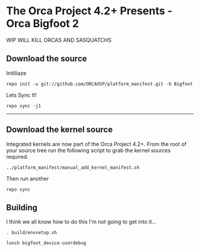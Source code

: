 The Orca Project 4.2+ Presents - Orca Bigfoot 2
================================================

WIP WILL KILL ORCAS AND SASQUATCHS


Download the source
-------------------

Initiliaze

    repo init -u git://github.com/ORCAOSP/platform_manifest.git -b Bigfoot

Lets Sync It!

    repo sync -j1

***

Download the kernel source
--------------------------

Integrated kernels are now part of the Orca Project 4.2+. From the root of your source tree run the following 
script to grab the kernel sources required.

    ../platform_manifest/manual_add_kernel_manifest.sh

Then run another

    repo sync

Building
--------

I think we all know how to do this I'm not going to get into it...

    . build/envsetup.sh
  
    lunch bigfoot_device-userdebug
